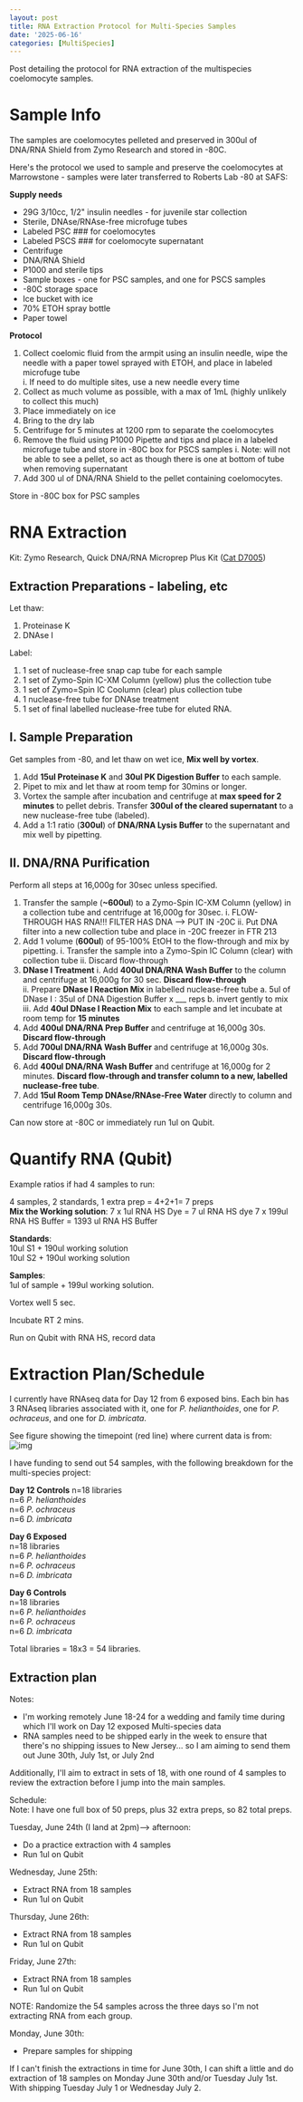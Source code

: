 ```yaml
---
layout: post
title: RNA Extraction Protocol for Multi-Species Samples
date: '2025-06-16'
categories: [MultiSpecies]
---
```

Post detailing the protocol for RNA extraction of the multispecies coelomocyte samples.

# Sample Info
The samples are coelomocytes pelleted and preserved in 300ul of DNA/RNA Shield from Zymo Research and stored in -80C.

Here's the protocol we used to sample and preserve the coelomocytes at Marrowstone - samples were later transferred to Roberts Lab -80 at SAFS:

**Supply needs**     
- 29G 3/10cc, 1/2" insulin needles - for juvenile star collection       
- Sterile, DNAse/RNAse-free microfuge tubes     
- Labeled PSC ### for coelomocytes        
- Labeled PSCS ### for coelomocyte supernatant    
- Centrifuge      
- DNA/RNA Shield      
- P1000 and sterile tips      
- Sample boxes - one for PSC samples, and one for PSCS samples        
- -80C storage space      
- Ice bucket with ice     
- 70% ETOH spray bottle     
- Paper towel     

**Protocol**
1. Collect coelomic fluid from the armpit using an insulin needle, wipe the needle with a paper towel sprayed with ETOH,  and place in labeled microfuge tube        
    i. If need to do multiple sites, use a new needle every time         
3. Collect as much volume as possible, with a max of 1mL (highly unlikely to collect this much)
4. Place immediately on ice
5. Bring to the dry lab
6. Centrifuge for 5 minutes at 1200 rpm to separate the coelomocytes
7. Remove the fluid using P1000 Pipette and tips and place in a labeled microfuge tube and store in -80C box for PSCS samples
    i. Note: will not be able to see a pellet, so act as though there is one at bottom of tube when removing supernatant
8. Add 300 ul of DNA/RNA Shield to the pellet containing coelomocytes.

Store in -80C box for PSC samples

# RNA Extraction
Kit: Zymo Research, Quick DNA/RNA Microprep Plus Kit ([Cat D7005](https://www.zymoresearch.com/products/quick-dna-rna-microprep-plus-kit?srsltid=AfmBOoqbz4OOia6Gt3N81ntbBEpzRDfNY9JF21Ez587mK4QaWbmDZBTT))   

## Extraction Preparations - labeling, etc
Let thaw:
1. Proteinase K
2. DNAse I

Label:
1. 1 set of nuclease-free snap cap tube for each sample
2. 1 set of Zymo-Spin IC-XM Column (yellow) plus the collection tube
3. 1 set of Zymo=Spin IC Coolumn (clear) plus collection tube
4. 1 nuclease-free tube for DNAse treatment
5. 1 set of final labelled nuclease-free tube for eluted RNA.



## I. Sample Preparation
Get samples from -80, and let thaw on wet ice, **Mix well by vortex**.

1. Add **15ul Proteinase K** and **30ul PK Digestion Buffer** to each sample.
2. Pipet to mix and let thaw at room temp for 30mins or longer.
3. Vortex the sample after incubation and centrifuge at **max speed for 2 minutes** to pellet debris. Transfer **300ul of the cleared supernatant** to a new nuclease-free tube (labeled).
4. Add a 1:1 ratio (**300ul**) of **DNA/RNA Lysis Buffer** to the supernatant and mix well by pipetting.

## II. DNA/RNA Purification
Perform all steps at 16,000g for 30sec unless specified.

1. Transfer the sample (**~600ul**) to a Zymo-Spin IC-XM Column (yellow) in a collection tube and centrifuge at 16,000g for 30sec.
    i. FLOW-THROUGH HAS RNA!!! FILTER HAS DNA --> PUT IN -20C
    ii. Put DNA filter into a new collection tube and place in -20C freezer in FTR 213
2. Add 1 volume (**600ul**) of 95-100% EtOH to the flow-through and mix by pipetting.
    i. Transfer the sample into a Zymo-Spin IC Column (clear) with collection tube
    ii. Discard flow-through
3. **DNase I Treatment**
    i. Add **400ul DNA/RNA Wash Buffer** to the column and centrifuge at 16,000g for 30 sec. **Discard flow-through**   
    ii. Prepare **DNase I Reaction Mix** in labelled nuclease-free tube
        a. 5ul of DNase I : 35ul of DNA Digestion Buffer x ___ reps
        b. invert gently to mix
    iii. Add **40ul DNase I Reaction Mix** to each sample and let incubate at room temp for **15 minutes**
4. Add **400ul DNA/RNA Prep Buffer** and centrifuge at 16,000g 30s. **Discard flow-through**
5. Add **700ul DNA/RNA Wash Buffer** and centrifuge at 16,000g 30s. **Discard flow-through**
6. Add **400ul DNA/RNA Wash Buffer** and centrifuge at 16,000g for 2 minutes. **Discard flow-through and transfer column to a new, labelled nuclease-free tube**.
7. Add **15ul Room Temp DNAse/RNAse-Free Water** directly to column and centrifuge 16,000g 30s.

Can now store at -80C or immediately run 1ul on Qubit.

# Quantify RNA (Qubit)
Example ratios if had 4 samples to run:

4 samples, 2 standards, 1 extra prep = 4+2+1= 7 preps  
**Mix the Working solution**:
7  x 1ul RNA HS Dye = 7 ul RNA HS dye
7 x 199ul RNA HS Buffer = 1393 ul RNA HS Buffer

**Standards**:   
10ul S1 + 190ul working solution      
10ul S2 + 190ul working solution

**Samples**:      
1ul of sample + 199ul working solution.

Vortex well 5 sec.     

Incubate RT 2 mins.

Run on Qubit with RNA HS, record data

# Extraction Plan/Schedule
I currently have RNAseq data for Day 12 from 6 exposed bins. Each bin has 3 RNAseq libraries associated with it, one for _P. helianthoides_, one for _P. ochraceus_, and one for _D. imbricata_.

See figure showing the timepoint (red line) where current data is from:   
![img](../notebook-images/2025-06-16/musp_timeline.png)    

I have funding to send out 54 samples, with the following breakdown for the multi-species project:   

**Day 12 Controls**
n=18 libraries      
n=6 _P. helianthoides_    
n=6 _P. ochraceus_    
n=6 _D. imbricata_    

**Day 6 Exposed**    
n=18 libraries     
n=6 _P. helianthoides_    
n=6 _P. ochraceus_    
n=6 _D. imbricata_   

**Day 6 Controls**    
n=18 libraries   
n=6 _P. helianthoides_   
n=6 _P. ochraceus_    
n=6 _D. imbricata_    

Total libraries = 18x3 = 54 libraries.    

## Extraction plan
Notes:   
- I'm working remotely June 18-24 for a wedding and family time during which I'll work on Day 12 exposed Multi-species data   
- RNA samples need to be shipped early in the week to ensure that there's no shipping issues to New Jersey... so I am aiming to send them out June 30th, July 1st, or July 2nd

Additionally, I'll aim to extract in sets of 18, with one round of 4 samples to review the extraction before I jump into the main samples.

Schedule:    
Note: I have one full box of 50 preps, plus 32 extra preps, so 82 total preps.

Tuesday, June 24th (I land at 2pm)--> afternoon:   
- Do a practice extraction with 4 samples
- Run 1ul on Qubit

Wednesday, June 25th:
- Extract RNA from 18 samples
- Run 1ul on Qubit

Thursday, June 26th:
- Extract RNA from 18 samples
- Run 1ul on Qubit

Friday, June 27th:
- Extract RNA from 18 samples
- Run 1ul on Qubit

NOTE: Randomize the 54 samples across the three days so I'm not extracting RNA from each group.

Monday, June 30th:
- Prepare samples for shipping

If I can't finish the extractions in time for June 30th, I can shift a little and do extraction of 18 samples on Monday June 30th and/or Tuesday July 1st. With shipping Tuesday July 1 or Wednesday July 2.
